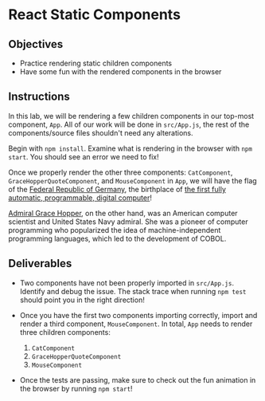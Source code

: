 # React Static Components

## Objectives

- Practice rendering static children components
- Have some fun with the rendered components in the browser

## Instructions

In this lab, we will be rendering a few children components in our top-most
component, `App`. All of our work will be done in `src/App.js`, the rest of the
components/source files shouldn't need any alterations.

Begin with `npm install`. Examine what is rendering in the browser
with `npm start`. You should see an error we need to fix!

Once we properly render the other three components: `CatComponent`,
`GraceHopperQuoteComponent`, and `MouseComponent` in `App`, we will have the flag of
the [Federal Republic of Germany][deutschland], the birthplace of [the first fully
automatic, programmable, digital computer][computer]!

[Admiral Grace Hopper][hopper], on the other hand, was an American computer
scientist and United States Navy admiral. She was a pioneer of computer
programming who popularized the idea of machine-independent programming
languages, which led to the development of COBOL.

## Deliverables

- Two components have not been properly imported in `src/App.js`. Identify and
  debug the issue. The stack trace when running `npm test` should point you in
  the right direction!

- Once you have the first two components importing correctly, import and render
  a third component, `MouseComponent`. In total, `App` needs to render three
  children components:

  1. `CatComponent`
  2. `GraceHopperQuoteComponent`
  3. `MouseComponent`

- Once the tests are passing, make sure to check out the fun animation in the
  browser by running `npm start`!

[deutschland]: https://de.wikipedia.org/wiki/Deutschland
[computer]: https://en.wikipedia.org/wiki/Z3_(computer)
[hopper]: https://en.wikipedia.org/wiki/Grace_Hopper
